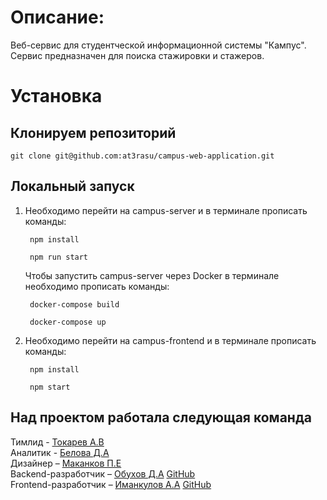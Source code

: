 # Описание:
Веб-сервис для студентческой информационной системы "Кампус". Сервис предназначен для поиска стажировки и стажеров.

# Установка
## Клонируем репозиторий
    git clone git@github.com:at3rasu/campus-web-application.git

## Локальный запуск

1. Необходимо перейти на campus-server и в терминале прописать команды:

        npm install

        npm run start

   Чтобы запустить campus-server через Docker в терминале необходимо прописать команды:

        docker-compose build

        docker-compose up

2. Необходимо перейти на campus-frontend и в терминале прописать команды:

        npm install

        npm start
    


## Над проектом работала следующая команда 

Тимлид - [Токарев А.В](https://vk.com/lesha_v_zdanii)  
Аналитик - [Белова Д.А](https://vk.com/id205086107)  
Дизайнер – [Маканков П.Е](https://vk.com/pashka_tyan)  
Backend-разработчик – [Обухов Д.А](https://vk.com/aterasu)    [GitHub](https://github.com/at3rasu)  
Frontend-разработчик – [Иманкулов А.А](https://vk.com/justmodoy) [GitHub](https://github.com/ackerman-developer)     
  

